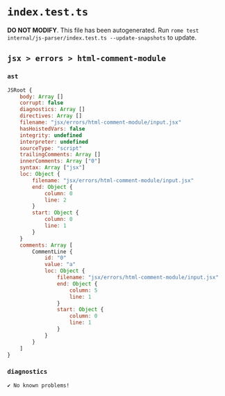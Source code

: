 # `index.test.ts`

**DO NOT MODIFY**. This file has been autogenerated. Run `rome test internal/js-parser/index.test.ts --update-snapshots` to update.

## `jsx > errors > html-comment-module`

### `ast`

```javascript
JSRoot {
	body: Array []
	corrupt: false
	diagnostics: Array []
	directives: Array []
	filename: "jsx/errors/html-comment-module/input.jsx"
	hasHoistedVars: false
	integrity: undefined
	interpreter: undefined
	sourceType: "script"
	trailingComments: Array []
	innerComments: Array ["0"]
	syntax: Array ["jsx"]
	loc: Object {
		filename: "jsx/errors/html-comment-module/input.jsx"
		end: Object {
			column: 0
			line: 2
		}
		start: Object {
			column: 0
			line: 1
		}
	}
	comments: Array [
		CommentLine {
			id: "0"
			value: "a"
			loc: Object {
				filename: "jsx/errors/html-comment-module/input.jsx"
				end: Object {
					column: 5
					line: 1
				}
				start: Object {
					column: 0
					line: 1
				}
			}
		}
	]
}
```

### `diagnostics`

```
✔ No known problems!

```
